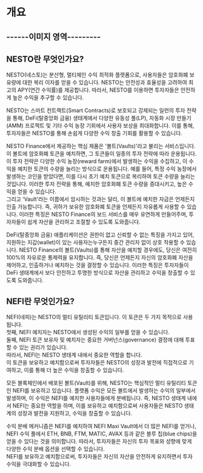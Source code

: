 # 개요

## ------이미지 영역---------

## NESTO란 무엇인가요?

NESTO(네스토)는 분산형, 멀티체인 수익 최적화 플랫폼으로, 사용자들은 암호화폐 보유량에 대한 복리 이자를 얻을 수 있습니다. NESTO는 안전성과 효율성을 고려하여 최고의 APY(연간 수익률)를 제공합니다. 따라서, NESTO를 이용하면 투자자들은 안전하게 높은 수익을 추구할 수 있습니다.

NESTO는 스마트 컨트랙트(Smart Contracts)로 보호되고 강제되는 일련의 투자 전략을 통해, DeFi(탈중앙화 금융) 생태계에서 다양한 유동성 풀(LP), 자동화 시장 만들기(AMM) 프로젝트 및 기타 수익 농장 기회에서 사용자 보상을 최대화합니다. 이를 통해, 투자자들은 NESTO를 통해 손쉽게 다양한 수익 창출 기회를 활용할 수 있습니다.

NESTO Finance에서 제공하는 핵심 제품은 '볼트(Vaults)'라고 불리는 서비스입니다. 이 볼트에 암호화폐 토큰을 예치하면, 그 토큰들이 일종의 투자 전략에 따라 운용됩니다. 이 투자 전략은 다양한 수익 농장(reward farm)에서 발생하는 수익을 수집하고, 이 수익을 예치한 토큰의 수량을 늘리는 방식으로 운용됩니다. 예를 들어, 특정 수익 농장에서 발생하는 코인을 받았다면, 이를 다시 초기 예치 토큰으로 복리하여 토큰 수량을 늘리는 것입니다. 이러한 투자 전략을 통해, 예치한 암호화폐 토큰 수량을 증대시키고, 높은 수익을 얻을 수 있습니다.\
그리고 'Vault'라는 이름에서 암시하는 것과는 달리, 이 볼트에 예치한 자금은 언제든지 인출 가능합니다. 즉, 귀하가 보유한 암호화폐 토큰을 언제든지 자유롭게 사용할 수 있습니다. 이러한 특징은 NESTO Finance의 보드 서비스를 매우 유연하게 만들어주며, 투자자들이 쉽게 자산을 관리하고 조절할 수 있도록 도와줍니다.

DeFi(탈중앙화 금융) 애플리케이션은 권한이 없고 신뢰할 수 없는 특징을 가지고 있어, 지원하는 지갑(wallet)이 있는 사용자는누구든지 중간 관리자 없이 상호 작용할 수 있습니다.  NESTO Finance의 볼트(Vaults)를 통해 자산을 예치할 경우에도, 당신은 여전히 100%의 자유로운 통제력을 유지합니다. 즉, 당신은 언제든지 자신의 암호화폐 자산을 제어하고, 인출하거나 예치하는 것을 결정할 수 있습니다. 이러한 특징은 투자자들이 DeFi 생태계에서 보다 안전하고 투명한 방식으로 자산을 관리하고 수익을 창출할 수 있도록 도와줍니다.



## NEFI란 무엇인가요?

NEFI(네피)는 NESTO의 멀티 유틸리티 토큰입니다. 이 토큰은 두 가지 목적으로 사용됩니다.\
첫째, NEFI 예치자는 NESTO에서 생성된 수익의 일부를 얻을 수 있습니다.\
둘째, NEFI 토큰 보유자 및 예치자는 중요한 거버넌스(governance) 결정에 대해 투표할 수 있는 권리가 있습니다.\
따라서, NEFI는 NESTO 생태계 내에서 중요한 역할을 합니다.\
이 토큰을 보유하고 예치함으로써 투자자들은 NESTO의 성장과 발전에 직접적으로 기여하고, 이를 통해 더 높은 수익을 창출할 수 있습니다.

모든 블록체인에서 배포된 볼트(Vault)를 위해, NESTO는 핵심적인 멀티 유틸리티 토큰인 NEFI를 보유하고 있습니다. 플랫폼 수익은 모든 볼트에서 발생하는 수익의 일부에서 발생하며, 이 수익은 NEFI를 예치한 사용자들에게 분배됩니다. 즉, NESTO 생태계 내에서 NEFI는 중요한 역할을 하며, 이를 보유하고 예치함으로써 사용자들은 NESTO 생태계의 성장과 발전을 지원하고, 수익을 창출할 수 있습니다.

수익 분배 메커니즘은 NEFI를 예치하여 NEFI Maxi Vault에서 더 많은 NEFI를 얻거나, NEFI 수익 풀에서 ETH, BNB, FTM, MATIC, AVAX 등과 같은 블루 칩(blue chips)을 얻을 수 있다는 것을 의미합니다. 따라서, 투자자들은 자신의 투자 목표와 성향에 맞게 다양한 수익 분배 옵션을 선택할 수 있습니다.\
NEFI를 보유하고 예치함으로써, 투자자들은 자신의 자산을 안전하게 유지하면서 투자 수익을 극대화할 수 있습니다.
